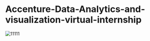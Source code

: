 # Accenture-Data-Analytics-and-visualization-virtual-internship
![11111](https://github.com/DEVABANOTH/Accenture-Data-Analytics-and-visualization-virtual-internship./assets/126686995/b6971750-a834-4cdc-8cca-98e71539f42a)

